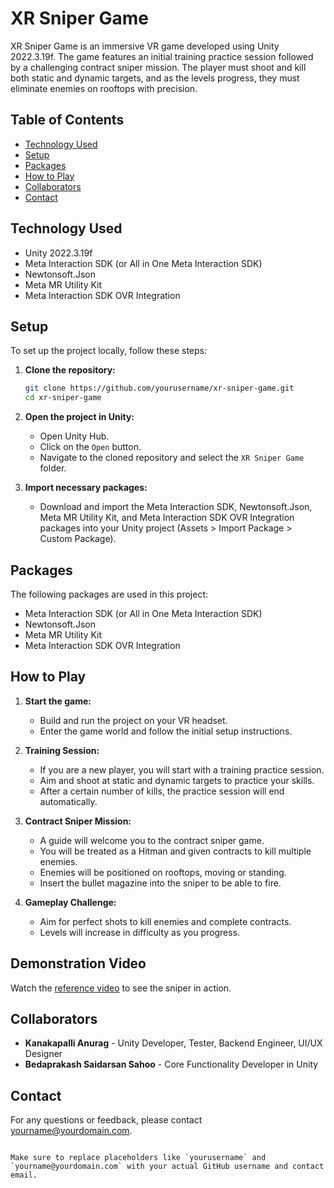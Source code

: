 # XR Sniper Game

XR Sniper Game is an immersive VR game developed using Unity 2022.3.19f. The game features an initial training practice session followed by a challenging contract sniper mission. The player must shoot and kill both static and dynamic targets, and as the levels progress, they must eliminate enemies on rooftops with precision.

## Table of Contents

- [Technology Used](#technology-used)
- [Setup](#setup)
- [Packages](#packages)
- [How to Play](#how-to-play)
- [Collaborators](#collaborators)
- [Contact](#contact)

## Technology Used

- Unity 2022.3.19f
- Meta Interaction SDK (or All in One Meta Interaction SDK)
- Newtonsoft.Json
- Meta MR Utility Kit
- Meta Interaction SDK OVR Integration

## Setup

To set up the project locally, follow these steps:

1. **Clone the repository:**

   ```sh
   git clone https://github.com/yourusername/xr-sniper-game.git
   cd xr-sniper-game
   ```

2. **Open the project in Unity:**

   - Open Unity Hub.
   - Click on the `Open` button.
   - Navigate to the cloned repository and select the `XR Sniper Game` folder.

3. **Import necessary packages:**

   - Download and import the Meta Interaction SDK, Newtonsoft.Json, Meta MR Utility Kit, and Meta Interaction SDK OVR Integration packages into your Unity project (Assets > Import Package > Custom Package).

## Packages

The following packages are used in this project:

- Meta Interaction SDK (or All in One Meta Interaction SDK)
- Newtonsoft.Json
- Meta MR Utility Kit
- Meta Interaction SDK OVR Integration

## How to Play

1. **Start the game:**

   - Build and run the project on your VR headset.
   - Enter the game world and follow the initial setup instructions.

2. **Training Session:**

   - If you are a new player, you will start with a training practice session.
   - Aim and shoot at static and dynamic targets to practice your skills.
   - After a certain number of kills, the practice session will end automatically.

3. **Contract Sniper Mission:**

   - A guide will welcome you to the contract sniper game.
   - You will be treated as a Hitman and given contracts to kill multiple enemies.
   - Enemies will be positioned on rooftops, moving or standing.
   - Insert the bullet magazine into the sniper to be able to fire.

4. **Gameplay Challenge:**

   - Aim for perfect shots to kill enemies and complete contracts.
   - Levels will increase in difficulty as you progress.

## Demonstration Video

Watch the [reference video](https://youtu.be/D9lh7kttjR4?si=NnDmbe-c1GhtxAUc) to see the sniper in action.

## Collaborators

- **Kanakapalli Anurag** - Unity Developer, Tester, Backend Engineer, UI/UX Designer
- **Bedaprakash Saidarsan Sahoo** - Core Functionality Developer in Unity

## Contact

For any questions or feedback, please contact [yourname@yourdomain.com](mailto:yourname@yourdomain.com).
```

Make sure to replace placeholders like `yourusername` and `yourname@yourdomain.com` with your actual GitHub username and contact email.
